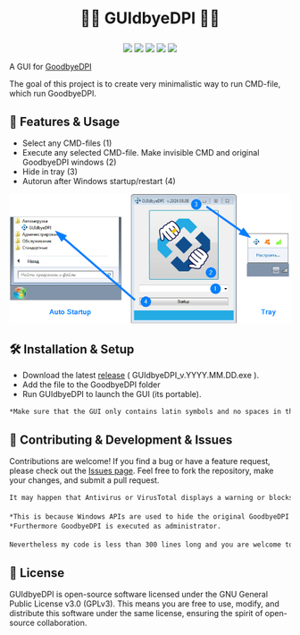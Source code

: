 
# <p align="center">🔹🔷 GUIdbyeDPI 🔷🔹</p>

<p align="center">        
    <a href="https://www.gnu.org/licenses/gpl-3.0" alt="GPLv3"><img src="https://img.shields.io/badge/License-GPLv3-blue.svg"></a>  
    <a href="" alt=""><img src="https://img.shields.io/badge/OS-Windows-blue.svg"></a>
    <a href="" alt=""><img src="https://img.shields.io/badge/SW-Portable-blue"></a>
    <a href="" alt=""><img src="https://img.shields.io/badge/Language-VB.net%20-blue"></a> 
    <a href="" alt=""><img src="https://img.shields.io/badge/Version-2024.08.08-blue"></a>
</p><p align="center">





A GUI for [GoodbyeDPI](https://github.com/ValdikSS/GoodbyeDPI) 

The goal of this project is to create very minimalistic way to run CMD-file, which run GoodbyeDPI.


## 🚀 Features & Usage
- Select any CMD-files (1)
- Execute any selected CMD-file. Make invisible CMD and original GoodbyeDPI windows (2)
- Hide in tray (3)
- Autorun after Windows startup/restart (4)

![Image](https://raw.githubusercontent.com/durakivan/GUIdbyeDPI/main/screenshots/Scr.jpg)

## 🛠️ Installation & Setup
- Download the latest [release](https://github.com/durakivan/GUIdbyeDPI/releases) ( GUIdbyeDPI_v.YYYY.MM.DD.exe ).
- Add the file to the GoodbyeDPI folder
- Run GUIdbyeDPI to launch the GUI (its portable).

```bash
*Make sure that the GUI only contains latin symbols and no spaces in the path.
```

## 🔧 Contributing & Development & Issues
Contributions are welcome! If you find a bug or have a feature request, please check out the [Issues page](https://github.com/durakivan/GUIdbyeDPI/issues). Feel free to fork the repository, make your changes, and submit a pull request.

```bash
It may happen that Antivirus or VirusTotal displays a warning or blocks the file.

*This is because Windows APIs are used to hide the original GoodbyeDPI and CMD windows and this is a profound intrusion into Windows.
*Furthermore GoodbyeDPI is executed as administrator.

Nevertheless my code is less than 300 lines long and you are welcome to check it or compile it yourself. :)
```


## 📜 License
GUIdbyeDPI is open-source software licensed under the GNU General Public License v3.0 (GPLv3). This means you are free to use, modify, and distribute this software under the same license, ensuring the spirit of open-source collaboration.
